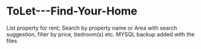 # ToLet---Find-Your-Home
List property for rent; Search by property name or Area with search suggestion, filter by price, bedroom(s) etc.
MYSQL backup added with the files
